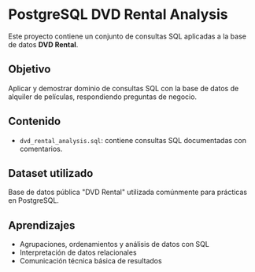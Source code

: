 # PostgreSQL DVD Rental Analysis

Este proyecto contiene un conjunto de consultas SQL aplicadas a la base de datos **DVD Rental**.

## Objetivo
Aplicar y demostrar dominio de consultas SQL con la base de datos de alquiler de películas, respondiendo preguntas de negocio.

## Contenido
- `dvd_rental_analysis.sql`: contiene consultas SQL documentadas con comentarios.

## Dataset utilizado
Base de datos pública "DVD Rental" utilizada comúnmente para prácticas en PostgreSQL.

## Aprendizajes
- Agrupaciones, ordenamientos y análisis de datos con SQL
- Interpretación de datos relacionales
- Comunicación técnica básica de resultados
